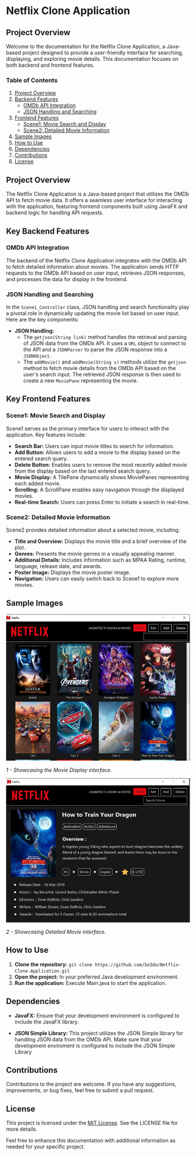 # Netflix Clone Application

## Project Overview

Welcome to the documentation for the Netflix Clone Application, a Java-based project designed to provide a user-friendly interface for searching, displaying, and exploring movie details. This documentation focuses on both backend and frontend features.

### Table of Contents

1. [Project Overview](#project-overview)
2. [Backend Features](#Key-Backend-Features)
   - [OMDb API Integration](#omdb-API-integration)
   - [JSON Handling and Searching](#JSON-Handling-and-Searching)
3. [Frontend Features](#Key-frontend-features)
   - [Scene1: Movie Search and Display](#scene1-movie-search-and-display)
   - [Scene2: Detailed Movie Information](#scene2-detailed-movie-information)
4. [Sample Images](#Sample-Images)
5. [How to Use](#how-to-use)
6. [Dependencies](#dependencies)
7. [Contributions](#contributions)
8. [License](#license)

## Project Overview

The Netflix Clone Application is a Java-based project that utilizes the OMDb API to fetch movie data. It offers a seamless user interface for interacting with the application, featuring frontend components built using JavaFX and backend logic for handling API requests.

## Key Backend Features

### OMDb API Integration

The backend of the Netflix Clone Application integrates with the OMDb API to fetch detailed information about movies. The application sends HTTP requests to the OMDb API based on user input, retrieves JSON responses, and processes the data for display in the frontend.

### JSON Handling and Searching

In the `Scene1_Controller` class, JSON handling and search functionality play a pivotal role in dynamically updating the movie list based on user input. Here are the key components:

- **JSON Handling:**
  - The `getjson(String link)` method handles the retrieval and parsing of JSON data from the OMDb API. It uses a `URL` object to connect to the API and a `JSONParser` to parse the JSON response into a `JSONObject`.
  - The `addMovie()` and `addMovie(String s)` methods utilize the `getjson` method to fetch movie details from the OMDb API based on the user's search input. The retrieved JSON response is then used to create a new `MoviePane` representing the movie.

## Key Frontend Features

### Scene1: Movie Search and Display

Scene1 serves as the primary interface for users to interact with the application. Key features include:

- **Search Bar:** Users can input movie titles to search for information.
- **Add Button:** Allows users to add a movie to the display based on the entered search query.
- **Delete Button:** Enables users to remove the most recently added movie from the display based on the last entered search query.
- **Movie Display:** A TilePane dynamically shows MoviePanes representing each added movie.
- **Scrolling:** A ScrollPane enables easy navigation through the displayed movies.
- **Real-time Search:** Users can press Enter to initiate a search in real-time.

### Scene2: Detailed Movie Information

Scene2 provides detailed information about a selected movie, including:

- **Title and Overview:** Displays the movie title and a brief overview of the plot.
- **Genres:** Presents the movie genres in a visually appealing manner.
- **Additional Details:** Includes information such as MPAA Rating, runtime, language, release date, and awards.
- **Poster Image:** Displays the movie poster image.
- **Navigation:** Users can easily switch back to Scene1 to explore more movies.

## Sample Images

![Movie Display](https://raw.githubusercontent.com/Se3do/Netflix-Clone/main/NetflixClone/Preview/image%20(1).png)

*1 - Showcasing the Movie Display interface.*

![Movie Display](https://raw.githubusercontent.com/Se3do/Netflix-Clone/main/NetflixClone/Preview/image%20(3).png)

*2 - Showcasing Detailed Movie interface.*

## How to Use

1. **Clone the repository:** `git clone https://github.com/Se3do/Netflix-Clone-Application.git`
2. **Open the project:** In your preferred Java development environment.
3. **Run the application:** Execute Main.java to start the application.

## Dependencies

- **JavaFX:** Ensure that your development environment is configured to include the JavaFX library.
  
- **JSON Simple Library:** This project utilizes the JSON Simple library for handling JSON data from the OMDb API. Make sure that your development enviroment is configured to include the JSON Simple Library


## Contributions

Contributions to the project are welcome. If you have any suggestions, improvements, or bug fixes, feel free to submit a pull request.

## License

This project is licensed under the [MIT License](LICENSE). See the LICENSE file for more details.

Feel free to enhance this documentation with additional information as needed for your specific project.

